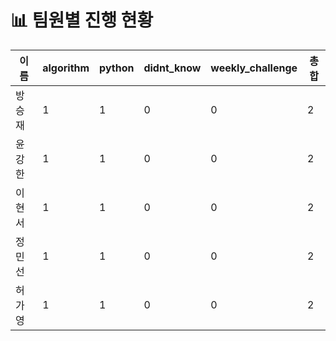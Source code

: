 # 📊 팀원별 진행 현황

| 이름   |   algorithm |   python |   didnt_know |   weekly_challenge |   총합 |
|------|-------------|----------|--------------|--------------------|------|
| 방승재  |           1 |        1 |            0 |                  0 |    2 |
| 윤강한  |           1 |        1 |            0 |                  0 |    2 |
| 이현서  |           1 |        1 |            0 |                  0 |    2 |
| 정민선  |           1 |        1 |            0 |                  0 |    2 |
| 허가영  |           1 |        1 |            0 |                  0 |    2 |